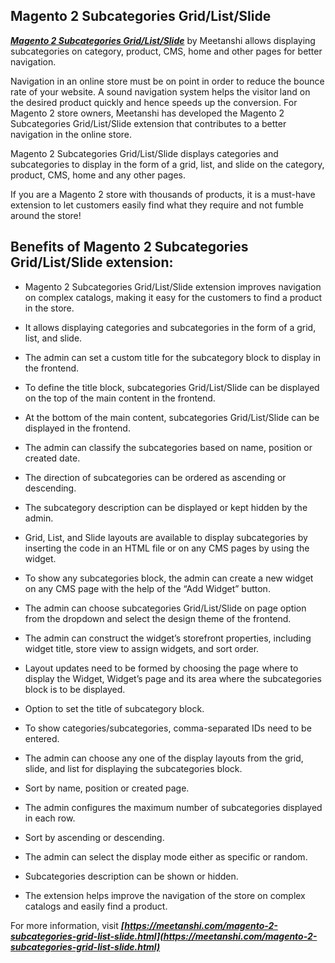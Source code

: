 ## Magento 2 Subcategories Grid/List/Slide

***[Magento 2 Subcategories Grid/List/Slide](https://meetanshi.com/magento-2-subcategories-grid-list-slide.html)*** by Meetanshi allows displaying subcategories on category, product, CMS, home and other pages for better navigation.

Navigation in an online store must be on point in order to reduce the bounce rate of your website. A sound navigation system helps the visitor land on the desired product quickly and hence speeds up the conversion. For Magento 2 store owners, Meetanshi has developed the Magento 2 Subcategories Grid/List/Slide extension that contributes to a better navigation in the online store.

Magento 2 Subcategories Grid/List/Slide displays categories and subcategories to display in the form of a grid, list, and slide on the category, product, CMS, home and any other pages.

If you are a Magento 2 store with thousands of products, it is a must-have extension to let customers easily find what they require and not fumble around the store!

## Benefits of Magento 2 Subcategories Grid/List/Slide extension:

* Magento 2 Subcategories Grid/List/Slide extension improves navigation on complex catalogs, making it easy for the customers to find a product in the store.

* It allows displaying categories and subcategories in the form of a grid, list, and slide.

* The admin can set a custom title for the subcategory block to display in the frontend.

* To define the title block, subcategories Grid/List/Slide can be displayed on the top of the main content in the frontend.

* At the bottom of the main content, subcategories Grid/List/Slide can be displayed in the frontend.

* The admin can classify the subcategories based on name, position or created date.

* The direction of subcategories can be ordered as ascending or descending.

* The subcategory description can be displayed or kept hidden by the admin.

* Grid, List, and Slide layouts are available to display subcategories by inserting the code in an HTML file or on any CMS pages by using the widget.

* To show any subcategories block, the admin can create a new widget on any CMS page with the help of the “Add Widget” button.

* The admin can choose subcategories Grid/List/Slide on page option from the dropdown and select the design theme of the frontend.

* The admin can construct the widget’s storefront properties, including widget title, store view to assign widgets, and sort order.

* Layout updates need to be formed by choosing the page where to display the Widget, Widget’s page and its area where the subcategories block is to be displayed.

* Option to set the title of subcategory block.

* To show categories/subcategories, comma-separated IDs need to be entered.

* The admin can choose any one of the display layouts from the grid, slide, and list for displaying the subcategories block.

* Sort by name, position or created page.

* The admin configures the maximum number of subcategories displayed in each row.

* Sort by ascending or descending.

* The admin can select the display mode either as specific or random.

* Subcategories description can be shown or hidden.

* The extension helps improve the navigation of the store on complex catalogs and easily find a product.

For more information, visit ***[https://meetanshi.com/magento-2-subcategories-grid-list-slide.html](https://meetanshi.com/magento-2-subcategories-grid-list-slide.html)***
